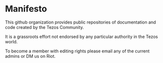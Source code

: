 # Manifesto

This github organization provides public repositories of documentation and code created by the Tezos Community.

It is a grassroots effort not endorsed by any particular authority in the Tezos world.

To become a member with editing rights please email any of the current admins or DM us on Riot.
